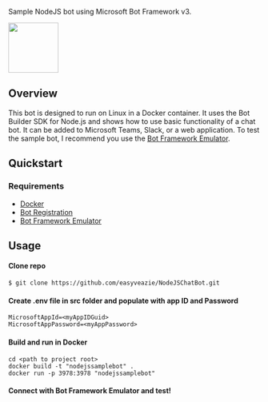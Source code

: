 Sample NodeJS bot using Microsoft Bot Framework v3.

<img src="https://bots.botframework.com/Client/Images/bot-framework-default-7.png" width="100" height="100" >

## Overview

This bot is designed to run on Linux in a Docker container. It uses the Bot Builder SDK for Node.js and shows how to use basic functionality of a chat bot. It can be added to Microsoft Teams, Slack, or a web application. To test the sample bot, I recommend you use the [Bot Framework Emulator]('https://github.com/Microsoft/BotFramework-Emulator/releases'). 

## Quickstart
### Requirements
* [Docker](https://www.docker.com/products/docker-desktop)
* [Bot Registration](https://dev.botframework.com/bots/new)
* [Bot Framework Emulator]('https://github.com/Microsoft/BotFramework-Emulator/releases')


## Usage
#### Clone repo
``` 
$ git clone https://github.com/easyveazie/NodeJSChatBot.git
```

#### Create .env file in src folder and populate with app ID and Password
```
MicrosoftAppId=<myAppIDGuid>
MicrosoftAppPassword=<myAppPassword>
```

#### Build and run in Docker

```
cd <path to project root>
docker build -t "nodejssamplebot" .
docker run -p 3978:3978 "nodejssamplebot"
```

#### Connect with Bot Framework Emulator and test!
